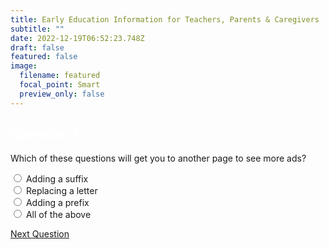 ```yaml
---
title: Early Education Information for Teachers, Parents & Caregivers
subtitle: ""
date: 2022-12-19T06:52:23.748Z
draft: false
featured: false
image:
  filename: featured
  focal_point: Smart
  preview_only: false
---
```


<div class="quizbox">
<h2 style="color: #ffffff;">Question 1</h2>
<p>Which of these questions will get you to another page to see more ads?</p>

<div class="quizbox-question"><input type="radio" name="q1" onclick="myFunction(this.value)" value="A"> Adding a suffix</div>
<div class="quizbox-question"><input type="radio" name="q1" onclick="myFunction(this.value)" value="B"> Replacing a letter</div>
<div class="quizbox-question"><input type="radio" name="q1" onclick="myFunction(this.value)" value="C"> Adding a prefix</div>
<div class="quizbox-question"><input type="radio" name="q1" onclick="myFunction(this.value)" value="D"> All of the above</div>

<a href="/post/" class="btn btn-primary btn-lg mb-md-1">Next Question <i class="fa-solid fa-arrow-right"></i></a>
</div>